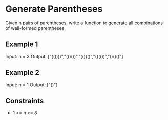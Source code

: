 # Generate Parentheses

Given n pairs of parentheses, write a function to generate all combinations of well-formed parentheses.

## Example 1

Input: n = 3
Output: ["((()))","(()())","(())()","()(())","()()()"]

## Example 2

Input: n = 1
Output: ["()"]

## Constraints

- 1 <= n <= 8
